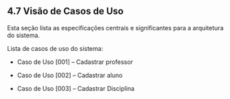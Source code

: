 ## 4.7 Visão de Casos de Uso

Esta seção lista as especificações centrais e significantes para a arquitetura do sistema.

Lista de casos de uso do sistema:

* Caso de Uso \[001\] – Cadastrar professor

* Caso de Uso \[002\] – Cadastrar aluno

* Caso de Uso \[003\] – Cadastrar Disciplina



